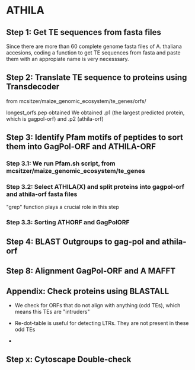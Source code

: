 # ATHILA
## Step 1: Get TE sequences from fasta files
Since there are more than 60 complete genome fasta files of A. thaliana accesions, coding a function to get TE sequences from fasta and paste them with an appropiate name is very necesssary.


## Step 2: Translate TE sequence to proteins using Transdecoder
from mcsitzer/maize_genomic_ecosystem/te_genes/orfs/

longest_orfs.pep obtained
We obtained .p1 (the largest predicted protein, which is gagpol-orf) and .p2 (athila-orf)

  
## Step 3: Identify Pfam motifs of peptides to sort them into GagPol-ORF and ATHILA-ORF
   ### Step 3.1: We run Pfam.sh script, from mcsitzer/maize_genomic_ecosystem/te_genes
   ### Step 3.2: Select ATHILA(X) and split proteins into gagpol-orf and athila-orf fasta files
"grep" function plays a crucial role in this step
   ### Step 3.3: Sorting ATHORF and GagPolORF 




## Step 4: BLAST Outgroups to gag-pol and athila-orf

## Step 8: Alignment GagPol-ORF and A MAFFT


## Appendix: Check proteins using BLASTALL
- We check for ORFs that do not align with anything (odd TEs), which means this TEs are "intruders"

- Re-dot-table is useful for detecting LTRs. They are not present in these odd TEs
- 
## Step x: Cytoscape Double-check

